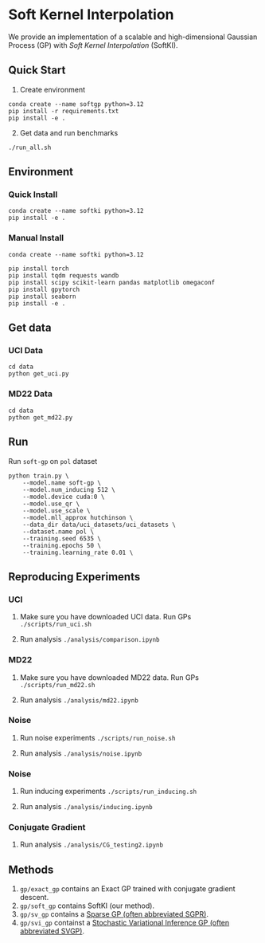 # Soft Kernel Interpolation

We provide an implementation of a scalable and high-dimensional Gaussian Process (GP) with *Soft Kernel Interpolation* (SoftKI).



## Quick Start

1. Create environment

```
conda create --name softgp python=3.12
pip install -r requirements.txt
pip install -e .
```

2. Get data and run benchmarks

```
./run_all.sh
```


## Environment

### Quick Install

```
conda create --name softki python=3.12
pip install -e .
```

### Manual Install

```
conda create --name softki python=3.12

pip install torch
pip install tqdm requests wandb
pip install scipy scikit-learn pandas matplotlib omegaconf
pip install gpytorch 
pip install seaborn
pip install -e .
```


## Get data

### UCI Data

```
cd data
python get_uci.py
```

### MD22 Data

```
cd data
python get_md22.py
```

## Run

Run `soft-gp` on `pol` dataset

```
python train.py \
    --model.name soft-gp \
    --model.num_inducing 512 \
    --model.device cuda:0 \
    --model.use_qr \
    --model.use_scale \
    --model.mll_approx hutchinson \
    --data_dir data/uci_datasets/uci_datasets \
    --dataset.name pol \
    --training.seed 6535 \
    --training.epochs 50 \
    --training.learning_rate 0.01 \
```


## Reproducing Experiments

### UCI

1. Make sure you have downloaded UCI data. Run GPs `./scripts/run_uci.sh`

2. Run analysis `./analysis/comparison.ipynb`

### MD22

1. Make sure you have downloaded MD22 data.  Run GPs `./scripts/run_md22.sh`

2. Run analysis `./analysis/md22.ipynb`

### Noise

1. Run noise experiments `./scripts/run_noise.sh`

2. Run analysis `./analysis/noise.ipynb`

### Noise

1. Run inducing experiments `./scripts/run_inducing.sh`

2. Run analysis `./analysis/inducing.ipynb`

### Conjugate Gradient

1. Run analysis `./analysis/CG_testing2.ipynb`


## Methods

1. `gp/exact_gp` contains an Exact GP trained with conjugate gradient descent.
2. `gp/soft_gp` contains SoftKI (our method).
3. `gp/sv_gp` contains a [Sparse GP (often abbreviated SGPR)](https://proceedings.mlr.press/v5/titsias09a/titsias09a.pdf).
4. `gp/svi_gp` containst a [Stochastic Variational Inference GP (often abbreviated SVGP)](https://arxiv.org/pdf/1309.6835).
